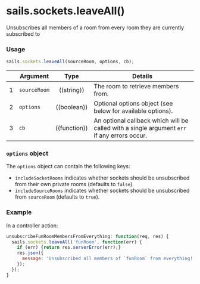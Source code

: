 # sails.sockets.leaveAll()

Unsubscribes all members of a room from every room they are currently subscribed to

### Usage

```js
sails.sockets.leaveAll(sourceRoom, options, cb);
```


|   | Argument   | Type        | Details |
|---|------------|:-----------:|---------|
| 1 | `sourceRoom`   | ((string)) | The room to retrieve members from.
| 2 | `options` | ((boolean))  | Optional options object (see below for available options).
| 3 | `cb`       | ((function))| An optional callback which will be called with a single argument `err` if any errors occur.

### `options` object

The `options` object can contain the following keys:

* `includeSocketRooms` indicates whether sockets should be unsubscribed from their own private rooms (defaults to `false`).
* `includeSourceRooms` indicates whether sockets should be unsubscribed from `sourceRoom` (defaults to `true`).

### Example

In a controller action:

```javascript
unsubscribeFunRoomMembersFromEverything: function(req, res) {
  sails.sockets.leaveAll('funRoom', function(err) {
    if (err) {return res.serverError(err);}
    res.json({
      message: 'Unsubscribed all members of `funRoom` from everything!'
    });
  });
}
```

<docmeta name="displayName" value="sails.sockets.leaveAll()">

